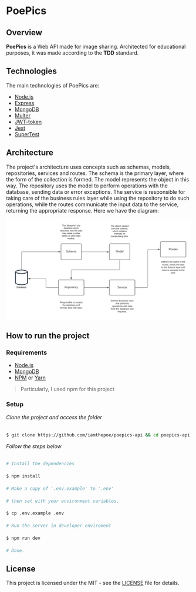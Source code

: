 
# PoePics

## Overview
<b>PoePics</b> is a Web API made for image sharing. Architected for educational purposes, it was made according to the <b>TDD</b> standard.

## Technologies
The main technologies of PoePics are:
- [Node.js](https://nodejs.org/en/)
- [Express](https://expressjs.com/pt-br/)
- [MongoDB](https://mongodb.com)
- [Multer](https://github.com/expressjs/multer)
- [JWT-token](https://jwt.io/)
- [Jest](https://jestjs.io/)
- [SuperTest](https://github.com/visionmedia/supertest)

## Architecture

The project's architecture uses concepts such as schemas, models, repositories, services and routes. The schema is the primary layer, where the form of the collection is formed. The model represents the object in this way. The repository uses the model to perform operations with the database, sending data or error exceptions. The service is responsible for taking care of the business rules layer while using the repository to do such operations, while the routes communicate the input data to the service, returning the appropriate response. Here we have the diagram:

<img src="https://github.com/iamthepoe/poepics-api/blob/main/diagram.png">

##  How to run the project

###  Requirements

- [Node.js](https://nodejs.org/en/)
- [MongoDB](https://mongodb.com)
- [NPM](https://www.npmjs.com/) or [Yarn](https://classic.yarnpkg.com/)
> Particularly, I used npm for this project

###  Setup

*Clone the project and access the folder*

```bash

$ git clone https://github.com/iamthepoe/poepics-api && cd poepics-api

```

*Follow the steps below*
```bash

# Install the dependencies

$ npm install

# Make a copy of '.env.example' to '.env'

# then set with your environment variables.

$ cp .env.example .env

# Run the server in developer enviroment

$ npm run dev

# Done.

```

##  License

This project is licensed under the MIT - see the [LICENSE](LICENSE) file for details.

